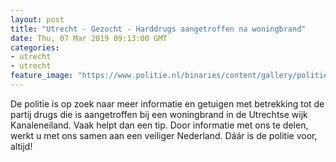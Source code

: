 ```yaml
---
layout: post
title: "Utrecht - Gezocht - Harddrugs aangetroffen na woningbrand"
date: Thu, 07 Mar 2019 09:13:00 GMT
categories: 
- utrecht 
- utrecht 
feature_image: "https://www.politie.nl/binaries/content/gallery/politie/nieuws/2012/november/00-centrale-webredactie/brandweerauto.jpg"
---
```


De politie is op zoek naar meer informatie en getuigen met betrekking tot de partij drugs die is aangetroffen bij een woningbrand in de Utrechtse wijk Kanaleneiland. Vaak helpt dan een tip. Door informatie met ons te delen, werkt u met ons samen aan een veiliger Nederland. Dáár is de politie voor, altijd!
